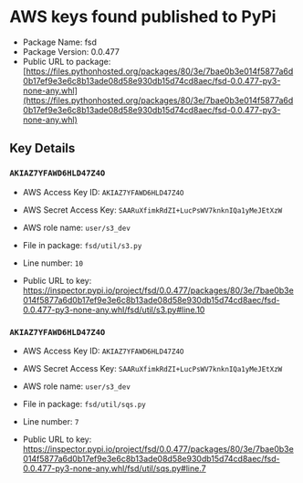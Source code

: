 # AWS keys found published to PyPi

* Package Name: fsd
* Package Version: 0.0.477
* Public URL to package: [https://files.pythonhosted.org/packages/80/3e/7bae0b3e014f5877a6d0b17ef9e3e6c8b13ade08d58e930db15d74cd8aec/fsd-0.0.477-py3-none-any.whl](https://files.pythonhosted.org/packages/80/3e/7bae0b3e014f5877a6d0b17ef9e3e6c8b13ade08d58e930db15d74cd8aec/fsd-0.0.477-py3-none-any.whl)

## Key Details

### `AKIAZ7YFAWD6HLD47Z4O`

* AWS Access Key ID: `AKIAZ7YFAWD6HLD47Z4O`
* AWS Secret Access Key: `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` 
* AWS role name: `user/s3_dev`
* File in package: `fsd/util/s3.py`
* Line number: `10`

* Public URL to key: https://inspector.pypi.io/project/fsd/0.0.477/packages/80/3e/7bae0b3e014f5877a6d0b17ef9e3e6c8b13ade08d58e930db15d74cd8aec/fsd-0.0.477-py3-none-any.whl/fsd/util/s3.py#line.10



### `AKIAZ7YFAWD6HLD47Z4O`

* AWS Access Key ID: `AKIAZ7YFAWD6HLD47Z4O`
* AWS Secret Access Key: `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` 
* AWS role name: `user/s3_dev`
* File in package: `fsd/util/sqs.py`
* Line number: `7`

* Public URL to key: https://inspector.pypi.io/project/fsd/0.0.477/packages/80/3e/7bae0b3e014f5877a6d0b17ef9e3e6c8b13ade08d58e930db15d74cd8aec/fsd-0.0.477-py3-none-any.whl/fsd/util/sqs.py#line.7



